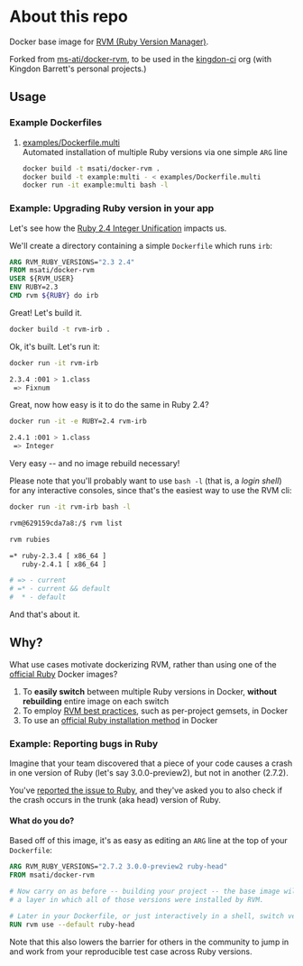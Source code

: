 # About this repo

Docker base image for [RVM (Ruby Version Manager)](https://rvm.io).

Forked from [ms-ati/docker-rvm](https://github.com/ms-ati/docker-rvm), to be
used in the [kingdon-ci](https://github.com/kingdon-ci) org (with Kingdon
Barrett's personal projects.)

## Usage

### Example Dockerfiles

1. [examples/Dockerfile.multi](https://github.com/ms-ati/docker-rvm/blob/master/examples/Dockerfile.multi)
   <br/>Automated installation of multiple Ruby versions via one simple `ARG` line

   ```bash
   docker build -t msati/docker-rvm .
   docker build -t example:multi - < examples/Dockerfile.multi
   docker run -it example:multi bash -l
   ```

### Example: Upgrading Ruby version in your app

Let's see how the [Ruby 2.4 Integer Unification](https://blog.bigbinary.com/2016/11/18/ruby-2-4-unifies-fixnum-and-bignum-into-integer.html)
impacts us.

We'll create a directory containing a simple `Dockerfile` which runs `irb`:

```dockerfile
ARG RVM_RUBY_VERSIONS="2.3 2.4"
FROM msati/docker-rvm
USER ${RVM_USER}
ENV RUBY=2.3
CMD rvm ${RUBY} do irb
```

Great! Let's build it.

```bash
docker build -t rvm-irb .
```

Ok, it's built. Let's run it:

```bash
docker run -it rvm-irb

2.3.4 :001 > 1.class
 => Fixnum
```

Great, now how easy is it to do the same in Ruby 2.4?

```bash
docker run -it -e RUBY=2.4 rvm-irb

2.4.1 :001 > 1.class
 => Integer
```

Very easy -- and no image rebuild necessary!

Please note that you'll probably want to use `bash -l` (that is, a
*login shell*) for any interactive consoles, since that's the easiest
way to use the RVM cli:

```bash
docker run -it rvm-irb bash -l

rvm@629159cda7a8:/$ rvm list

rvm rubies

=* ruby-2.3.4 [ x86_64 ]
   ruby-2.4.1 [ x86_64 ]

# => - current
# =* - current && default
#  * - default
```

And that's about it.

## Why?

What use cases motivate dockerizing RVM, rather than using
one of the [official Ruby](https://hub.docker.com/_/ruby/) Docker images?

1. To **easily switch** between multiple Ruby versions in Docker, **without rebuilding**
   entire image on each switch
2. To employ [RVM best practices](https://rvm.io/rvm/best-practices), such as per-project gemsets, in Docker
3. To use an [official Ruby installation method](https://www.ruby-lang.org/en/downloads/) in Docker

### Example: Reporting bugs in Ruby

Imagine that your team discovered that a piece of your code causes a crash in
one version of Ruby (let's say 3.0.0-preview2), but not in another (2.7.2).

You've [reported the issue to Ruby](https://bugs.ruby-lang.org/projects/ruby-trunk/issues),
and they've asked you to also check if the crash occurs in the trunk (aka head)
version of Ruby.

#### What do you do?

Based off of this image, it's as easy as editing an `ARG` line
at the top of your `Dockerfile`:

```dockerfile
ARG RVM_RUBY_VERSIONS="2.7.2 3.0.0-preview2 ruby-head"
FROM msati/docker-rvm

# Now carry on as before -- building your project -- the base image will contain
# a layer in which all of those versions were installed by RVM.

# Later in your Dockerfile, or just interactively in a shell, switch versions
RUN rvm use --default ruby-head
```

Note that this also lowers the barrier for others in the community to jump in
and work from your reproducible test case across Ruby versions.
